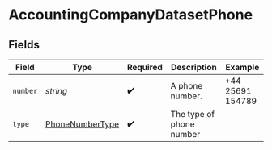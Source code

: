 # AccountingCompanyDatasetPhone


## Fields

| Field                                                     | Type                                                      | Required                                                  | Description                                               | Example                                                   |
| --------------------------------------------------------- | --------------------------------------------------------- | --------------------------------------------------------- | --------------------------------------------------------- | --------------------------------------------------------- |
| `number`                                                  | *string*                                                  | :heavy_check_mark:                                        | A phone number.                                           | +44 25691 154789                                          |
| `type`                                                    | [PhoneNumberType](../../models/shared/phonenumbertype.md) | :heavy_check_mark:                                        | The type of phone number                                  |                                                           |